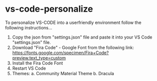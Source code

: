 # vs-code-personalize

To personalize VS-CODE into a userfriendly environment follow the following instructions... 

1. Copy the json from "settings.json" file and paste it into your VS Code "settings.json" file.
2. Download "Fira Code" - Google Font from the following link: 
		https://fonts.google.com/specimen/Fira+Code?preview.text_type=custom
3. Install the Fira Code Font
4. Restart VS Code
5. Themes:
	a. Community Material Theme
	b. Dracula
